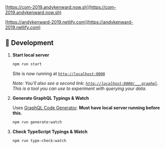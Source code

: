 [https://com-2019.andykenward.now.sh](https://com-2019.andykenward.now.sh)

[https://andykenward-2019.netlify.com](https://andykenward-2019.netlify.com)


## 🚀 Development


1.  **Start local server**

    ```sh
    npm run start
    ```

    Site is now running at [`http://localhost:8000`](http://localhost:8000)

    _Note: You'll also see a second link: _[`http://localhost:8000/___graphql`](http://localhost:8000/___graphql)_. This is a tool you can use to experiment with querying your data._

1.  **Generate GraphQL Typings & Watch**

    Uses [GraphQL Code Generator](https://graphql-code-generator.com). **Must have local server running before this.**

    ```sh
    npm run generate:watch
    ```
1. **Check TypeScript Typings & Watch**

    ```sh
    npm run type-check:watch
    ```